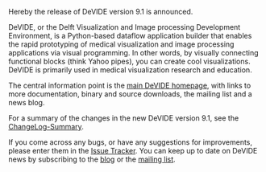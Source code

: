 Hereby the release of DeVIDE version 9.1 is announced.

DeVIDE, or the Delft Visualization and Image processing Development Environment, is a Python-based dataflow application builder that enables the rapid prototyping of medical visualization and image processing applications via visual programming. In other words, by visually connecting functional blocks (think Yahoo pipes), you can create cool visualizations.  DeVIDE is primarily used in medical visualization research and education.

The central information point is the [main DeVIDE homepage](http://visualisation.tudelft.nl/Projects/DeVIDE), with links to more documentation, binary and source downloads, the mailing list and a news blog.

For a summary of the changes in the new DeVIDE version 9.1, see the [ChangeLog-Summary](http://code.google.com/p/devide/source/browse/branches/v9-1/devide/docs/ChangeLog-Summary.txt).

If you come across any bugs, or have any suggestions for improvements, please enter them in the [Issue Tracker](http://code.google.com/p/devide/issues/list).  You can keep up to date on DeVIDE news by subscribing to the [blog](http://devidenews.wordpress.com/) or the [mailing list](http://groups.google.com/group/devide-users).